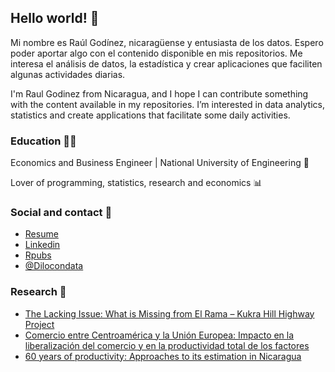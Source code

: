 
## Hello world! 👋

Mi nombre es Raúl Godínez, nicaragüense y entusiasta de los datos. Espero poder aportar algo con el contenido disponible en mis repositorios. Me interesa el análisis de datos, la estadística y crear aplicaciones que faciliten algunas actividades diarias.

I'm Raul Godinez from Nicaragua, and I hope I can contribute something with the content available in my repositories. I’m interested in data analytics, statistics and create applications that facilitate some daily activities.

### Education 👨‍🎓

Economics and Business Engineer | National University of Engineering 🔰

Lover of programming, statistics, research and economics 📊

### Social and contact 📨 

- [Resume](https://drive.google.com/file/d/1na5UYYA7fTNJELuDFwj1KYXTL3NhAEYV/view?usp=sharing) 
- [Linkedin](https://www.linkedin.com/in/raul-godinez-87b984102/)
- [Rpubs](https://rpubs.com/Raul_GB)
- [@Dilocondata](https://instagram.com/dilocondata?utm_medium=copy_link)

### Research 📄
- [The Lacking Issue: What is Missing from El Rama – Kukra Hill Highway Project](https://mpra.ub.uni-muenchen.de/110284/1/MPRA_paper_110284.pdf)
- [Comercio entre Centroamérica y la Unión Europea: Impacto en la liberalización del comercio y en la productividad total de los factores](https://www.oie.sieca.int/documentos/ver/20211025133241818_Call%20for%20papers_Tercera%20Edici%C3%B3n%202020.pdf)
- [60 years of productivity: Approaches to its estimation in Nicaragua](https://mpra.ub.uni-muenchen.de/104943/1/MPRA_paper_104934.pdf)


<!---
REGBNI/REGBNI is a ✨ special ✨ repository because its `README.md` (this file) appears on your GitHub profile.
You can click the Preview link to take a look at your changes.
--->
